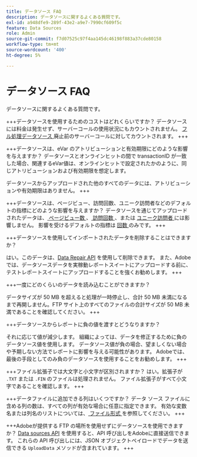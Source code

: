```yaml
---
title: データソース FAQ
description: データソースに関するよくある質問です。
exl-id: a948dfe9-289f-43e2-a9e7-7990cf609f5c
feature: Data Sources
role: Admin
source-git-commit: f7d07525c97f4aa145dc46198f883a37cde80158
workflow-type: tm+mt
source-wordcount: '400'
ht-degree: 5%

---
```


# データソース FAQ

データソースに関するよくある質問です。

+++データソースを使用するためのコストはどれくらいですか？
データソースには料金は発生せず、サーバーコールの使用状況にもカウントされません。 [ フル処理データソース ](full-processing-eol.md) 廃止前のサーバーコールに対してカウントされます。
+++

+++データソースは、eVar のアトリビューションと有効期限にどのような影響を与えますか？
データソースとオンラインヒットの間で transactionID が一致した場合、関連するeVar値は、オンラインヒットで設定されたかのように、同じアトリビューションおよび有効期限を想定します。

データソースからアップロードされた他のすべてのデータには、アトリビューションや有効期限はありません。
+++

+++データソースは、ページビュー、訪問回数、ユニーク訪問者などのデフォルトの指標にどのような影響を与えますか？
データソースを通じてアップロードされたデータは、[ ページビュー数 ](/help/components/metrics/page-views.md)、[ 訪問回数 ](/help/components/metrics/visits.md)、または [ ユニーク訪問者 ](/help/components/metrics/unique-visitors.md) には影響しません。 影響を受けるデフォルトの指標は [ 回数 ](/help/components/metrics/occurrences.md) のみです。
+++

+++データソースを使用してインポートされたデータを削除することはできますか？

はい。このデータは、[Data Repair API](https://developer.adobe.com/analytics-apis/docs/2.0/guides/endpoints/data-repair/) を使用して削除できます。 また、Adobeでは、データソースデータを実稼動レポートスイートにアップロードする前に、テストレポートスイートにアップロードすることを強くお勧めします。
+++

+++一度にどのくらいのデータを読み込むことができますか？

データサイズが 50 MB を超えると処理が一時停止し、合計 50 MB 未満になるまで再開しません。FTP サイト上のすべてのファイルの合計サイズが 50 MB 未満であることを確認してください。
+++

+++データソースからレポートに負の値を渡すとどうなりますか？

それに応じて値が減少します。 組織によっては、データを修正するために負のデータソース値を使用します。 データソース値が負の場合、望ましくない場合や予期しない方法でレポートに影響を与える可能性があります。 Adobeでは、最後の手段としてのみ負のデータソースを使用することをお勧めします。
+++

+++ファイル拡張子では大文字と小文字が区別されますか？
はい。拡張子が `.TXT` または `.FIN` のファイルは処理されません。 ファイル拡張子がすべて小文字であることを確認します。
+++

+++データファイルに追加できる列はいくつですか？
データ ソース ファイルに含める列の数は、すべての列が有効な場合に任意に指定できます。 有効な変数名または列名のリストについては、[ ファイル形式 ](file-format.md) を参照してください。
+++

+++Adobeが提供する FTP の場所を使用せずにデータソースを使用できますか？
[Data sources API](https://developer.adobe.com/analytics-apis/docs/1.4/guides/data-sources/) を使用すると、API 呼び出しをAdobeに直接送信できます。 これらの API 呼び出しには、JSON オブジェクトペイロードでデータを送信できる `UploadData` メソッドが含まれています。
+++
